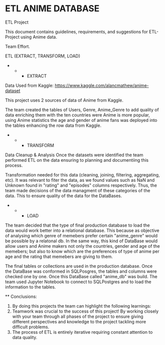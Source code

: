 # ETL ANIME DATABASE
ETL Project

This document contains guidelines, requirements, and suggestions for ETL-Project using Anime data.

Team Effort.


ETL (EXTRACT, TRANSFORM, LOAD)

  * * * EXTRACT

Data Used from Kaggle: https://www.kaggle.com/alancmathew/anime-dataset

This project uses 2 sources of data of Anime from Kaggle. 

The team created the tables of Users,  Genre,  Anime_Genre to add quality of data enriching them with the ten countries were Anime is more popular, using Anime statistics the age and gender of anime fans was deployed into the tables enhancing the row data from Kaggle.


  * * * TRANSFORM

Data Cleanup & Analysis
Once the datasets were identified the team performed ETL on the data ensuring to planning and documentiing this process.

Transformation needed for this data (cleaning, joining, filtering, aggregating, etc).
It was relevant to fiter the data, as we found values such as NaN and Unknown found in "rating" and "episodes" columns respectively. Thus, the team made decisions of the data managment of these categories of the data. This to ensure quality of the data for the DataBases.


  * * * LOAD

The team decided that the type of final production database to load the data would work better into  a relational database. This because as objective of analysing which genre of memebers prefer certain "anime_genre" would be possible by a relatonal db. In the same way, this kind of DataBase would allow users and Anime makers not only the countries, gender and age of the memebers; but also to know which are the preferences of type of anime per age and the rating that memebers are giving to them.


The final tables or collections are used in the production database. Once the DataBase was conformed in SQLPosgres, the tables and columns were checked one by one. Once this DataBase called "anime_db" was build. The team used Jupyter Notebook to connect to SQLPostgres and to load the information to the tables.


** Conclusions:

1. By doing this projects the team can highlight the following learnings:
2. Teamwork was crucial to the success of this project! By working closely with your team through all phases of the project to ensure giving different perspectives and knowledge to the project tackling more difficult problems.
3. The process of ETL is entirely iterative requiring constant attention to data quality.

